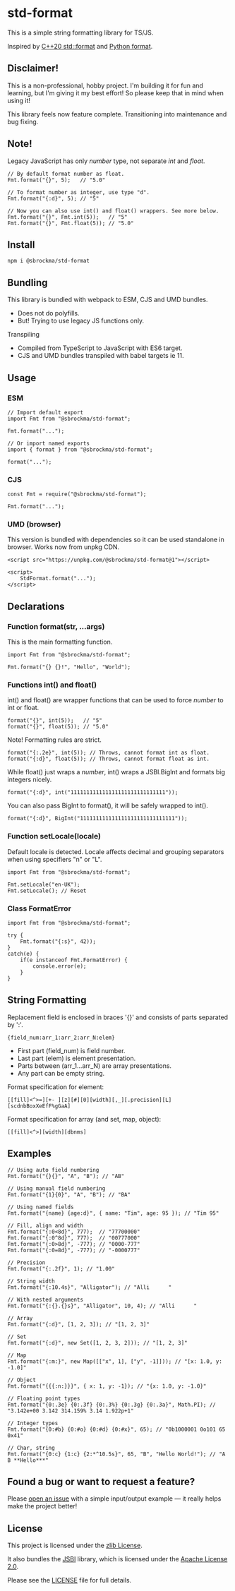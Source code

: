 # std-format

This is a simple string formatting library for TS/JS.

Inspired by [C++20 std::format](https://en.cppreference.com/w/cpp/utility/format/spec) and
[Python format](https://docs.python.org/3/library/string.html#formatspec).

## Disclaimer!

This is a non-professional, hobby project. 
I'm building it for fun and learning, but I'm giving it my best effort! 
So please keep that in mind when using it!

This library feels now feature complete. Transitioning into maintenance and bug fixing.

## Note!

Legacy JavaScript has only *number* type, not separate *int* and *float*.

    // By default format number as float.
    Fmt.format("{}", 5);   // "5.0"

    // To format number as integer, use type "d".
    Fmt.format("{:d}", 5); // "5"

    // Now you can also use int() and float() wrappers. See more below.
    Fmt.format("{}", Fmt.int(5));   // "5"
    Fmt.format("{}", Fmt.float(5)); // "5.0"

## Install

    npm i @sbrockma/std-format

## Bundling

This library is bundled with webpack to ESM, CJS and UMD bundles.

- Does not do polyfills.
- But! Trying to use legacy JS functions only.

Transpiling
- Compiled from TypeScript to JavaScript with ES6 target.
- CJS and UMD bundles transpiled with babel targets ie 11.

## Usage

### ESM
    // Import default export
    import Fmt from "@sbrockma/std-format";

    Fmt.format("...");

    // Or import named exports
    import { format } from "@sbrockma/std-format";

    format("...");

### CJS
    const Fmt = require("@sbrockma/std-format");
    
    Fmt.format("...");

### UMD (browser)
This version is bundled with dependencies so it can be used standalone in browser. Works now from unpkg CDN.

    <script src="https://unpkg.com/@sbrockma/std-format@1"></script>
    
    <script>
        StdFormat.format("...");
    </script>

## Declarations

### Function format(str, ...args)

This is the main formatting function.

    import Fmt from "@sbrockma/std-format";

    Fmt.format("{} {}!", "Hello", "World");

### Functions int() and float()

int() and float() are wrapper functions that can be used to force *number* to int or float.

    format("{}", int(5));   // "5"
    format("{}", float(5)); // "5.0"

Note! Formatting rules are strict.

    format("{:.2e}", int(5)); // Throws, cannot format int as float.
    format("{:d}", float(5)); // Throws, cannot format float as int.

While float() just wraps a *number*, int() wraps a JSBI.BigInt and formats big integers nicely.

    format("{:d}", int("111111111111111111111111111111"));

You can also pass BigInt to format(), it will be safely wrapped to int().

    format("{:d}", BigInt("111111111111111111111111111111"));


### Function setLocale(locale)

Default locale is detected. Locale affects decimal and grouping separators when using specifiers "n" or "L".

    import Fmt from "@sbrockma/std-format";
    
    Fmt.setLocale("en-UK");
    Fmt.setLocale(); // Reset

### Class FormatError

    import Fmt from "@sbrockma/std-format";

    try {
        Fmt.format("{:s}", 42));
    } 
    catch(e) {
        if(e instanceof Fmt.FormatError) {
            console.error(e);
        }
    }

## String Formatting

Replacement field is enclosed in braces '{}' and consists of parts separated by ':'.

    {field_num:arr_1:arr_2:arr_N:elem}

- First part (field_num) is field number.
- Last part (elem) is element presentation.
- Parts between (arr_1...arr_N) are array presentations.
- Any part can be empty string.

Format specification for element:

    [[fill]<^>=][+- ][z][#][0][width][,_][.precision][L][scdnbBoxXeEfF%gGaA]

Format specification for array (and set, map, object):

    [[fill]<^>][width][dbnms]

## Examples

    // Using auto field numbering
    Fmt.format("{}{}", "A", "B"); // "AB"
    
    // Using manual field numbering
    Fmt.format("{1}{0}", "A", "B"); // "BA"

    // Using named fields
    Fmt.format("{name} {age:d}", { name: "Tim", age: 95 }); // "Tim 95"

    // Fill, align and width
    Fmt.format("{:0<8d}", 777);  // "77700000"
    Fmt.format("{:0^8d}", 777);  // "00777000"
    Fmt.format("{:0>8d}", -777); // "0000-777"
    Fmt.format("{:0=8d}", -777); // "-0000777"

    // Precision
    Fmt.format("{:.2f}", 1); // "1.00"

    // String width
    Fmt.format("{:10.4s}", "Alligator"); // "Alli      "

    // With nested arguments
    Fmt.format("{:{}.{}s}", "Alligator", 10, 4); // "Alli      "

    // Array
    Fmt.format("{:d}", [1, 2, 3]); // "[1, 2, 3]"

    // Set
    Fmt.format("{:d}", new Set([1, 2, 3, 2])); // "[1, 2, 3]"

    // Map
    Fmt.format("{:m:}", new Map([["x", 1], ["y", -1]])); // "[x: 1.0, y: -1.0]"

    // Object
    Fmt.format("{{{:n:}}}", { x: 1, y: -1}); // "{x: 1.0, y: -1.0}"

    // Floating point types
    Fmt.format("{0:.3e} {0:.3f} {0:.3%} {0:.3g} {0:.3a}", Math.PI); // "3.142e+00 3.142 314.159% 3.14 1.922p+1"

    // Integer types
    Fmt.format("{0:#b} {0:#o} {0:#d} {0:#x}", 65); // "0b1000001 0o101 65 0x41"

    // Char, string
    Fmt.format("{0:c} {1:c} {2:*^10.5s}", 65, "B", "Hello World!"); // "A B **Hello***"

## Found a bug or want to request a feature?

Please [open an issue](https://github.com/sbrockma/std-format/issues) with a simple
input/output example — it really helps make the project better!

## License

This project is licensed under the [zlib License](./LICENSE).

It also bundles the [JSBI](https://github.com/GoogleChromeLabs/jsbi) library,
which is licensed under the [Apache License 2.0](https://www.apache.org/licenses/LICENSE-2.0).

Please see the [LICENSE](./LICENSE) file for full details.

